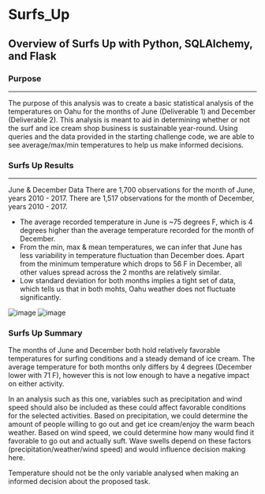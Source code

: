 # Surfs_Up
## Overview of Surfs Up with Python, SQLAlchemy, and Flask

### Purpose
___
The purpose of this analysis was to create a basic statistical analysis of the temperatures on Oahu for the months of June (Deliverable 1) and December (Deliverable 2).
This analysis is meant to aid in determining whether or not the surf and ice cream shop business is sustainable year-round. 
Using queries and the data provided in the starting challenge code, we are able to see average/max/min temperatures to help us make informed decisions.

### Surfs Up Results
___
June & December Data
There are 1,700 observations for the month of June, years 2010 - 2017.
There are 1,517 observations for the month of December, years 2010 - 2017.

* The average recorded temperature in June is ~75 degrees F, which is 4 degrees higher than the average temperature recorded for the month of December.
* From the min, max & mean temperatures, we can infer that June has less variability in temperature fluctuation than December does. Apart from the minimum temperature which drops to 56 F in December, all other values spread across the 2 months are relatively similar.
* Low standard deviation for both months implies a tight set of data, which tells us that in both mohts, Oahu weather does not fluctuate significantly.

![image](https://user-images.githubusercontent.com/89520192/140669905-cc9ec866-d917-4ed0-be74-2b1fade7ca48.png) ![image](https://user-images.githubusercontent.com/89520192/140669981-afce3696-4389-4bc6-ad86-81ecc76ad3ec.png)
 
### Surfs Up Summary

The months of June and December both hold relatively favorable temperatures for surfing conditions and a steady demand of ice cream. The average temperature for both months only differs by 4 degrees (December lower with 71 F),
however this is not low enough to have a negative impact on either activity.

In an analysis such as this one, variables such as precipitation and wind speed should also be included as these could affect favorable conditions for the selected activities.
Based on precipitation, we could determine the amount of people willing to go out and get ice cream/enjoy the warm beach weather. 
Based on wind speed, we could determine how many would find it favorable to go out and actually suft. Wave swells depend on these factors (precipitation/weather/wind speed) and would influence decision making here.

Temperature should not be the only variable analysed when making an informed decision about the proposed task.
